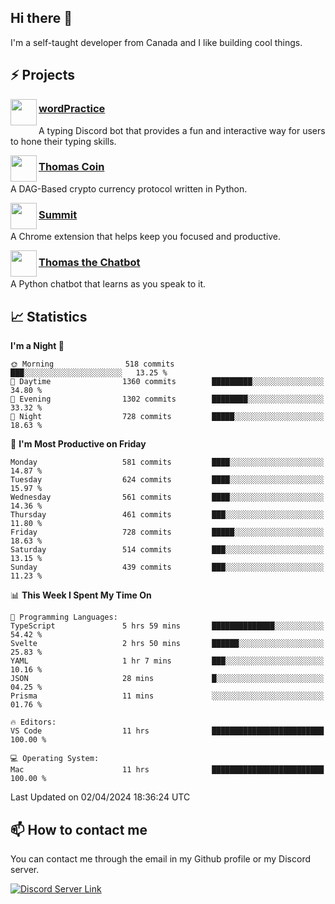 <h2>Hi there 👋</h2>

<p>I'm a self-taught developer from Canada and I like building cool things.</p>

<h2>⚡ Projects</h2>

<img align="left" src="https://i.imgur.com/BIzs17V.png" width="42" height="42" />
<h3><a target="_blank" href="https://wordpractice.principle.sh/">wordPractice</a></h3>
<p>A typing Discord bot that provides a fun and interactive way for users to hone their typing skills.</p>

<img align="left" src="https://i.imgur.com/4FdQpgN.png" width="42" height="42" />
<h3><a href="https://github.com/principle105/thomas-coin">Thomas Coin</a></h3>
<p>A DAG-Based crypto currency protocol written in Python.</p>

<img align="left" src="https://i.imgur.com/Ly8Atho.png" width="42" height="42" />
<h3><a href="https://summit.sh/">Summit</a></h3>
<p>A Chrome extension that helps keep you focused and productive.</p>

<img align="left" src="https://i.imgur.com/hA9YF2s.png" width="42" height="42" />
<h3><a href="https://github.com/principle105/thomasthechatbot">Thomas the Chatbot</a></h3>
<p>A Python chatbot that learns as you speak to it.</p>

<h2>📈 Statistics</h2>

<!--START_SECTION:waka-->
**I'm a Night 🦉** 

```text
🌞 Morning                518 commits         ███░░░░░░░░░░░░░░░░░░░░░░   13.25 % 
🌆 Daytime                1360 commits        █████████░░░░░░░░░░░░░░░░   34.80 % 
🌃 Evening                1302 commits        ████████░░░░░░░░░░░░░░░░░   33.32 % 
🌙 Night                  728 commits         █████░░░░░░░░░░░░░░░░░░░░   18.63 % 
```
📅 **I'm Most Productive on Friday** 

```text
Monday                   581 commits         ████░░░░░░░░░░░░░░░░░░░░░   14.87 % 
Tuesday                  624 commits         ████░░░░░░░░░░░░░░░░░░░░░   15.97 % 
Wednesday                561 commits         ████░░░░░░░░░░░░░░░░░░░░░   14.36 % 
Thursday                 461 commits         ███░░░░░░░░░░░░░░░░░░░░░░   11.80 % 
Friday                   728 commits         █████░░░░░░░░░░░░░░░░░░░░   18.63 % 
Saturday                 514 commits         ███░░░░░░░░░░░░░░░░░░░░░░   13.15 % 
Sunday                   439 commits         ███░░░░░░░░░░░░░░░░░░░░░░   11.23 % 
```


📊 **This Week I Spent My Time On** 

```text
💬 Programming Languages: 
TypeScript               5 hrs 59 mins       ██████████████░░░░░░░░░░░   54.42 % 
Svelte                   2 hrs 50 mins       ██████░░░░░░░░░░░░░░░░░░░   25.83 % 
YAML                     1 hr 7 mins         ███░░░░░░░░░░░░░░░░░░░░░░   10.16 % 
JSON                     28 mins             █░░░░░░░░░░░░░░░░░░░░░░░░   04.25 % 
Prisma                   11 mins             ░░░░░░░░░░░░░░░░░░░░░░░░░   01.76 % 

🔥 Editors: 
VS Code                  11 hrs              █████████████████████████   100.00 % 

💻 Operating System: 
Mac                      11 hrs              █████████████████████████   100.00 % 
```


 Last Updated on 02/04/2024 18:36:24 UTC
<!--END_SECTION:waka-->

<h2>📫 How to contact me</h2>

You can contact me through the email in my Github profile or my Discord server.

[![Discord Server Link](https://dcbadge.vercel.app/api/server/DHnk46C)](https://discord.gg/DHnk46C)

